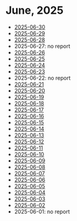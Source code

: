 # June, 2025

* [2025-06-30](30)
* [2025-06-29](29)
* [2025-06-28](28)
* 2025-06-27: no report
* [2025-06-26](26)
* [2025-06-25](25)
* [2025-06-24](24)
* [2025-06-23](23)
* 2025-06-22: no report
* [2025-06-21](21)
* [2025-06-20](20)
* [2025-06-19](19)
* [2025-06-18](18)
* [2025-06-17](17)
* [2025-06-16](16)
* [2025-06-15](15)
* [2025-06-14](14)
* [2025-06-13](13)
* [2025-06-12](12)
* [2025-06-11](11)
* [2025-06-10](10)
* [2025-06-09](09)
* [2025-06-08](08)
* [2025-06-07](07)
* [2025-06-06](06)
* [2025-06-05](05)
* [2025-06-04](04)
* [2025-06-03](03)
* [2025-06-02](02)
* 2025-06-01: no report
